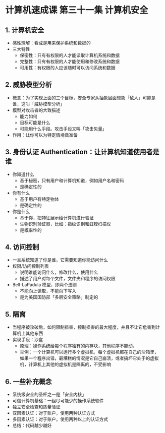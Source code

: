# 计算机速成课 第三十一集 计算机安全


## 1. 计算机安全
- 感性理解：看成是用来保护系统和数据的
- 三大特性
  - 保密性：只有有权限的人才能读取计算机系统和数据
  - 完整性：只有有权限的人才能使用和修改系统和数据
  - 可用性：有权限的人应该随时可以访问系统和数据

## 2. 威胁模型分析
- 概念：为了实现上面的三个目标，安全专家从抽象层面想象「敌人」可能是谁，这叫「威胁模型分析」
- 模型对攻击者的大致描述
  - 能力如何
  - 目标可能是什么
  - 可能用什么手段。攻击手段又叫「攻击矢量」
- 作用：让你可以为特定情境做准备


## 3. 身份认证 Authentication：让计算机知道使用者是谁
- 你知道什么
  - 基于秘密，只有用户和计算机知道，例如用户名和密码
  - 是确定性的
- 你有什么
  - 基于用户有特定物体
  - 是确定性的
- 你是什么
  - 基于你，把特征展示给计算机进行验证
  - 生物识别验证器，比如：指纹识别和虹膜扫描仪
  - 是概率性的

## 4. 访问控制
- 一旦系统知道了你是谁，它需要知道你能访问什么
- 权限/访问控制列表
  - 说明谁能访问什么，修改什么，使用什么
  - 描述了用户对每个文件，文件夹和程序的访问权限
- Bell-LaPadula 模型，即两个法则
  - 不能向上读取，不能向下写入
  - 是为美国国防部「多层安全策略」制定的

## 5. 隔离
- 当程序被攻破后，如何限制损害，控制损害的最大程度，并且不让它危害到计算机上其他东西
- 实现手段：沙盒
  - 原理：操作系统给每个程序独有的内存块，其他程序不能动，
  - 举例：一个计算机可以运行多个虚拟机，每个虚拟机都在自己的沙箱里，如果一个程序出错，最糟糕的情况是它自己崩溃，或者搞坏它处于的虚拟机，计算机上其他的虚拟机是隔离的，不受影响

## 6. 一些补充概念
- 系统级安全的圣杯之一是「安全内核」
- 可信计算机基础：一组尽可能少的操作系统软件
- 独立安全检查和质量验证
- 双因素认证：对于账户，使用两种认证方式
- 多因素认证：对于账户，使用两种以上的认证方式
- 总结：代码越少越好




